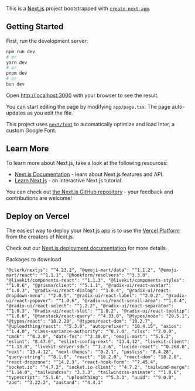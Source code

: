 This is a [Next.js](https://nextjs.org/) project bootstrapped with [`create-next-app`](https://github.com/vercel/next.js/tree/canary/packages/create-next-app).

## Getting Started

First, run the development server:

```bash
npm run dev
# or
yarn dev
# or
pnpm dev
# or
bun dev
```

Open [http://localhost:3000](http://localhost:3000) with your browser to see the result.

You can start editing the page by modifying `app/page.tsx`. The page auto-updates as you edit the file.

This project uses [`next/font`](https://nextjs.org/docs/basic-features/font-optimization) to automatically optimize and load Inter, a custom Google Font.

## Learn More

To learn more about Next.js, take a look at the following resources:

- [Next.js Documentation](https://nextjs.org/docs) - learn about Next.js features and API.
- [Learn Next.js](https://nextjs.org/learn) - an interactive Next.js tutorial.

You can check out [the Next.js GitHub repository](https://github.com/vercel/next.js/) - your feedback and contributions are welcome!

## Deploy on Vercel

The easiest way to deploy your Next.js app is to use the [Vercel Platform](https://vercel.com/new?utm_medium=default-template&filter=next.js&utm_source=create-next-app&utm_campaign=create-next-app-readme) from the creators of Next.js.

Check out our [Next.js deployment documentation](https://nextjs.org/docs/deployment) for more details.

Packages to download

`
    "@clerk/nextjs": "^4.23.2",
    "@emoji-mart/data": "^1.1.2",
    "@emoji-mart/react": "^1.1.1",
    "@hookform/resolvers": "^3.3.0",
    "@livekit/components-react": "^1.1.3",
    "@livekit/components-styles": "^1.0.6",
    "@prisma/client": "^5.1.1",
    "@radix-ui/react-avatar": "^1.0.3",
    "@radix-ui/react-dialog": "^1.0.4",
    "@radix-ui/react-dropdown-menu": "^2.0.5",
    "@radix-ui/react-label": "^2.0.2",
    "@radix-ui/react-popover": "^1.0.6",
    "@radix-ui/react-scroll-area": "^1.0.4",
    "@radix-ui/react-select": "^1.2.2",
    "@radix-ui/react-separator": "^1.0.3",
    "@radix-ui/react-slot": "^1.0.2",
    "@radix-ui/react-tooltip": "^1.0.6",
    "@tanstack/react-query": "^4.33.0",
    "@types/node": "20.5.1",
    "@types/react": "18.2.20",
    "@types/react-dom": "18.2.7",
    "@uploadthing/react": "^5.3.0",
    "autoprefixer": "10.4.15",
    "axios": "^1.4.0",
    "class-variance-authority": "^0.7.0",
    "clsx": "^2.0.0",
    "cmdk": "^0.2.0",
    "date-fns": "^2.30.0",
    "emoji-mart": "^5.5.2",
    "eslint": "8.47.0",
    "eslint-config-next": "13.4.12",
    "livekit-client": "^1.13.0",
    "livekit-server-sdk": "^1.2.6",
    "lucide-react": "^0.268.0",
    "next": "13.4.12",
    "next-themes": "^0.2.1",
    "postcss": "8.4.28",
    "query-string": "^8.1.0",
    "react": "18.2.0",
    "react-dom": "18.2.0",
    "react-dropzone": "^14.2.3",
    "react-hook-form": "^7.45.4",
    "socket.io": "^4.7.2",
    "socket.io-client": "^4.7.2",
    "tailwind-merge": "^1.14.0",
    "tailwindcss": "3.3.3",
    "tailwindcss-animate": "^1.0.6",
    "typescript": "5.1.6",
    "uploadthing": "^5.3.3",
    "uuid": "^9.0.0",
    "zod": "^3.22.2",
    "zustand": "^4.4.1"
`
